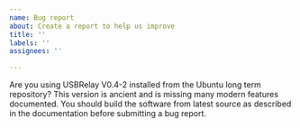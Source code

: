 ```yaml
---
name: Bug report
about: Create a report to help us improve
title: ''
labels: ''
assignees: ''

---
```


Are you using USBRelay V0.4-2 installed from the Ubuntu long term repository?
This version is ancient and is missing many modern features documented. 
You should build the software from latest source as described in the documentation before submitting a bug report.
